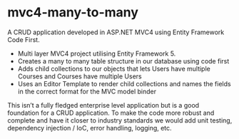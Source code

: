 mvc4-many-to-many
=================

A CRUD application developed in ASP.NET MVC4 using Entity Framework Code First.

- Multi layer MVC4 project utilising Entity Framework 5.
- Creates a many to many table structure in our database using code first
- Adds child collections to our objects that lets Users have multiple Courses and Courses have multiple Users
- Uses an Editor Template to render child collections and names the fields in the correct format for the MVC model binder

This isn’t a fully fledged enterprise level application but is a good foundation for a CRUD application. To make the code more robust and complete and have it closer to industry standards we would add unit testing, dependency injection / IoC, error handling, logging, etc.
